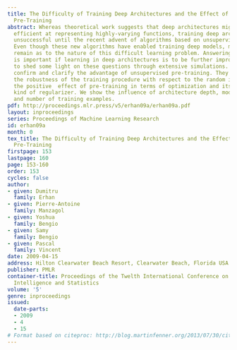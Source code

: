 ```yaml
---
title: The Difficulty of Training Deep Architectures and the Effect of Unsupervised
  Pre-Training
abstract: Whereas theoretical work suggests that deep architectures might be more
  efficient at representing highly-varying functions, training deep architectures  was
  unsuccessful until the recent advent of algorithms based on unsupervised pre-training.
  Even though these new algorithms have enabled training deep models, many questions
  remain as to the nature of this difficult learning problem. Answering these questions
  is important if learning in deep architectures is to be further improved. We attempt
  to shed some light on these questions through extensive simulations. The experiments
  confirm and clarify the advantage of unsupervised pre-training. They demonstrate
  the robustness of the training procedure with respect to the random initialization,
  the positive  effect of pre-training in terms of optimization and its role as a
  kind of regularizer. We show the influence of architecture depth, model capacity,
  and number of training examples.
pdf: http://proceedings.mlr.press/v5/erhan09a/erhan09a.pdf
layout: inproceedings
series: Proceedings of Machine Learning Research
id: erhan09a
month: 0
tex_title: The Difficulty of Training Deep Architectures and the Effect of Unsupervised
  Pre-Training
firstpage: 153
lastpage: 160
page: 153-160
order: 153
cycles: false
author:
- given: Dumitru
  family: Erhan
- given: Pierre-Antoine
  family: Manzagol
- given: Yoshua
  family: Bengio
- given: Samy
  family: Bengio
- given: Pascal
  family: Vincent
date: 2009-04-15
address: Hilton Clearwater Beach Resort, Clearwater Beach, Florida USA
publisher: PMLR
container-title: Proceedings of the Twelth International Conference on Artificial
  Intelligence and Statistics
volume: '5'
genre: inproceedings
issued:
  date-parts:
  - 2009
  - 4
  - 15
# Format based on citeproc: http://blog.martinfenner.org/2013/07/30/citeproc-yaml-for-bibliographies/
---
```

